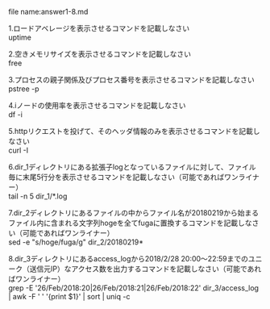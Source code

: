 file name:answer1-8.md

1.ロードアベレージを表示させるコマンドを記載しなさい  
uptime


2.空きメモリサイズを表示させるコマンドを記載しなさい  
free

3.プロセスの親子関係及びプロセス番号を表示させるコマンドを記載しなさい  
pstree -p

4.iノードの使用率を表示させるコマンドを記載しなさい  
df -i


5.httpリクエストを投げて、そのヘッダ情報のみを表示させるコマンドを記載しなさい  
curl -I


6.dir_1ディレクトリにある拡張子logとなっているファイルに対して、ファイル毎に末尾5行分を表示させるコマンドを記載しなさい（可能であればワンライナー）  
tail -n 5 dir_1/*.log


7.dir_2ディレクトリにあるファイルの中からファイル名が20180219から始まるファイル内に含まれる文字列hogeを全てfugaに置換するコマンドを記載しなさい（可能であればワンライナー）  
sed -e "s/hoge/fuga/g" dir_2/20180219*


8.dir_3ディレクトリにあるaccess_logから2018/2/28 20:00～22:59までのユニーク（送信元IP）なアクセス数を出力するコマンドを記載しなさい（可能であればワンライナー）  
grep -E '26/Feb/2018:20|26/Feb/2018:21|26/Feb/2018:22' dir_3/access_log | awk -F ' ' '{print $1}' | sort | uniq -c

